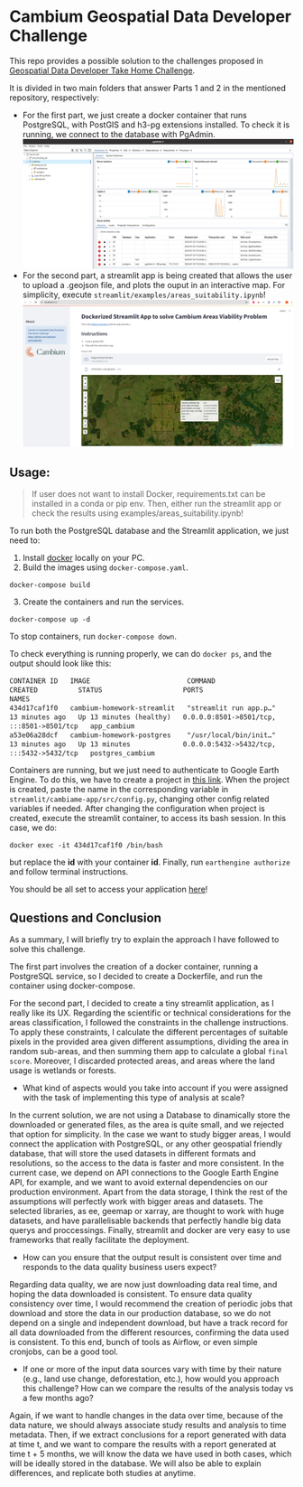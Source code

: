 # Cambium Geospatial Data Developer Challenge

This repo provides a possible solution to the challenges proposed in [Geospatial Data Developer Take Home Challenge](https://github.com/cambium-earth/gdd-test).

It is divided in two main folders that answer Parts 1 and 2 in the mentioned repository, respectively:
- For the first part, we just create a docker container that runs PostgreSQL, with PostGIS and h3-pg extensions installed. To check it is running, we connect to the database with PgAdmin.
![pgadmin](streamlit/images/postgis-running.png)
- For the second part, a streamlit app is being created that allows the user to upload a .geojson file, and plots the ouput in an interactive map. For simplicity, execute `streamlit/examples/areas_suitability.ipynb`!
![streamlit-app](streamlit/images/streamlit-app-running.png)

## Usage:

> If user does not want to install Docker, requirements.txt can be installed in a conda or pip env. Then, either run the streamlit app or check the results using examples/areas_suitability.ipynb!

To run both the PostgreSQL database and the Streamlit application, we just need to:

1. Install [docker](https://docs.docker.com/engine/install/) locally on your PC.
2. Build the images using `docker-compose.yaml`.
```commandline
docker-compose build
```
3. Create the containers and run the services.
```commandline
docker-compose up -d
```
To stop containers, run `docker-compose down`.

To check everything is running properly, we can do `docker ps`, and the output should look like this:
```commandline
CONTAINER ID   IMAGE                        COMMAND                  CREATED          STATUS                    PORTS                                       NAMES
434d17caf1f0   cambium-homework-streamlit   "streamlit run app.p…"   13 minutes ago   Up 13 minutes (healthy)   0.0.0.0:8501->8501/tcp, :::8501->8501/tcp   app_cambium
a53e06a28dcf   cambium-homework-postgres    "/usr/local/bin/init…"   13 minutes ago   Up 13 minutes             0.0.0.0:5432->5432/tcp, :::5432->5432/tcp   postgres_cambium
```

Containers are running, but we just need to authenticate to Google Earth Engine. To do this, we have to create a project in [this link](https://earthengine.google.com/). When the project is created, paste the name in the corresponding variable in `streamlit/cambiame-app/src/config.py`, changing other config related variables if needed.
After changing the configuration when project is created, execute the streamlit container, to access its bash session. In this case, we do:
```commandline
docker exec -it 434d17caf1f0 /bin/bash
```
but replace the **id** with your container **id**.
Finally, run `earthengine authorize` and follow terminal instructions.

You should be all set to access your application [here](0.0.0.0:8501)!

## Questions and Conclusion

As a summary, I will briefly try to explain the approach I have followed to solve this challenge.

The first part involves the creation of a docker container, running a PostgreSQL service, so I decided to create a Dockerfile, and run the container using docker-compose.

For the second part, I decided to create a tiny streamlit application, as I really like its UX.
Regarding the scientific or technical considerations for the areas classification, I followed the constraints in the challenge instructions. To apply these constraints, I calculate the different percentages of suitable pixels in the provided area given different assumptions, dividing the area in random sub-areas, and then summing them app to calculate a global `final score`.
Moreover, I discarded protected areas, and areas where the land usage is wetlands or forests.

- What kind of aspects would you take into account if you were assigned with the task of implementing this type of analysis at scale?

In the current solution, we are not using a Database to dinamically store the downloaded or generated files, as the area is quite small, and we rejected that option for simplicity. In the case we want to study bigger areas, I would connect the application with PostgreSQL, or any other geospatial friendly database, that will store the used datasets in different formats and resolutions, so the access to the data is faster and more consistent. In the current case, we depend on API connections to the Google Earth Engine API, for example, and we want to avoid external dependencies on our production environment.
Apart from the data storage, I think the rest of the assumptions will perfectly work with bigger areas and datasets. The selected libraries, as ee, geemap or xarray, are thought to work with huge datasets, and have parallelisable backends that perfectly handle big data querys and proccessings. Finally, streamlit and docker are very easy to use frameworks that really facilitate the deployment.

- How can you ensure that the output result is consistent over time and responds to the data quality business users expect?

Regarding data quality, we are now just downloading data real time, and hoping the data downloaded is consistent. To ensure data quality consistency over time, I would recommend the creation of periodic jobs that download and store the data in our production database, so we do not depend on a single and independent download, but have a track record for all data downloaded from the different resources, confirming the data used is consistent.
To this end, bunch of tools as Airflow, or even simple cronjobs, can be a good tool.

- If one or more of the input data sources vary with time by their nature (e.g., land use change, deforestation, etc.), how would you approach this challenge? How can we compare the results of the analysis today vs a few months ago?

Again, if we want to handle changes in the data over time, because of the data nature, we should always associate study results and analysis to time metadata. Then, if we extract conclusions for a report generated with data at time t, and we want to compare the results with a report generated at time t + 5 months, we will know the data we have used in both cases, which will be ideally stored in the database. We will also be able to explain differences, and replicate both studies at anytime.